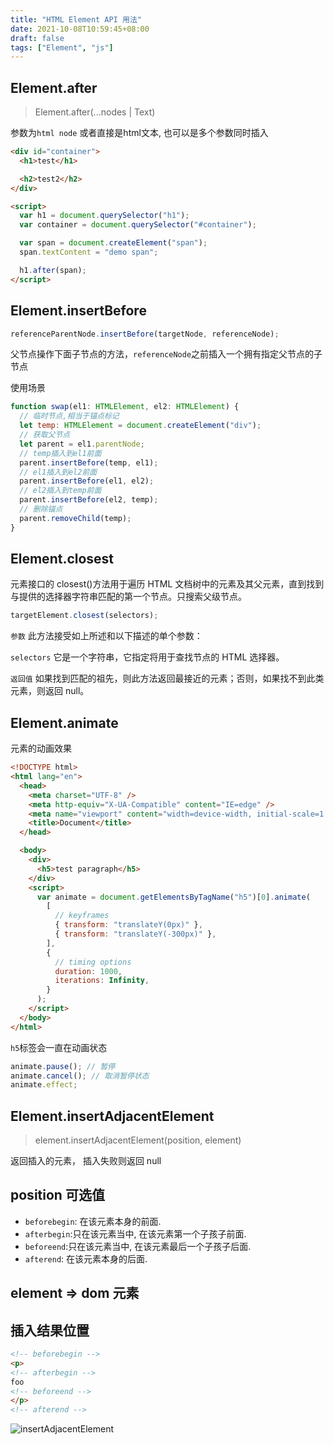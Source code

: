 ```yaml
---
title: "HTML Element API 用法"
date: 2021-10-08T10:59:45+08:00
draft: false
tags: ["Element", "js"]
---
```


## Element.after

> Element.after(...nodes | Text)

参数为`html node` 或者直接是html文本, 也可以是多个参数同时插入

```html
<div id="container">
  <h1>test</h1>

  <h2>test2</h2>
</div>

<script>
  var h1 = document.querySelector("h1");
  var container = document.querySelector("#container");

  var span = document.createElement("span");
  span.textContent = "demo span";

  h1.after(span);
</script>
```

## Element.insertBefore

```js
referenceParentNode.insertBefore(targetNode, referenceNode);
```

父节点操作下面子节点的方法，`referenceNode`之前插入一个拥有指定父节点的子节点

使用场景

```js
function swap(el1: HTMLElement, el2: HTMLElement) {
  // 临时节点,相当于锚点标记
  let temp: HTMLElement = document.createElement("div");
  // 获取父节点
  let parent = el1.parentNode;
  // temp插入到el1前面
  parent.insertBefore(temp, el1);
  // el1插入到el2前面
  parent.insertBefore(el1, el2);
  // el2插入到temp前面
  parent.insertBefore(el2, temp);
  // 删除锚点
  parent.removeChild(temp);
}
```

## Element.closest

元素接口的 closest()方法用于遍历 HTML 文档树中的元素及其父元素，直到找到与提供的选择器字符串匹配的第一个节点。只搜索父级节点。

```js
targetElement.closest(selectors);
```

`参数` 此方法接受如上所述和以下描述的单个参数：

`selectors` 它是一个字符串，它指定将用于查找节点的 HTML 选择器。

`返回值` 如果找到匹配的祖先，则此方法返回最接近的元素；否则，如果找不到此类元素，则返回 null。

## Element.animate

元素的动画效果

```html
<!DOCTYPE html>
<html lang="en">
  <head>
    <meta charset="UTF-8" />
    <meta http-equiv="X-UA-Compatible" content="IE=edge" />
    <meta name="viewport" content="width=device-width, initial-scale=1.0" />
    <title>Document</title>
  </head>

  <body>
    <div>
      <h5>test paragraph</h5>
    </div>
    <script>
      var animate = document.getElementsByTagName("h5")[0].animate(
        [
          // keyframes
          { transform: "translateY(0px)" },
          { transform: "translateY(-300px)" },
        ],
        {
          // timing options
          duration: 1000,
          iterations: Infinity,
        }
      );
    </script>
  </body>
</html>
```

`h5`标签会一直在动画状态

```js
animate.pause(); // 暂停
animate.cancel(); // 取消暂停状态
animate.effect;
```

## Element.insertAdjacentElement

> element.insertAdjacentElement(position, element)

返回插入的元素， 插入失败则返回 null

## position 可选值

- `beforebegin`: 在该元素本身的前面.
- `afterbegin`:只在该元素当中, 在该元素第一个子孩子前面.
- `beforeend`:只在该元素当中, 在该元素最后一个子孩子后面.
- `afterend`: 在该元素本身的后面.

## element => dom 元素

## 插入结果位置

```HTML
<!-- beforebegin -->
<p>
<!-- afterbegin -->
foo
<!-- beforeend -->
</p>
<!-- afterend -->
```

![insertAdjacentElement](/insertAdjacentElement.png)
